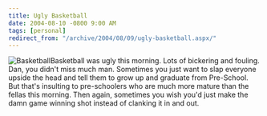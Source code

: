 ```yaml
---
title: Ugly Basketball
date: 2004-08-10 -0800 9:00 AM
tags: [personal]
redirect_from: "/archive/2004/08/09/ugly-basketball.aspx/"
---
```


![Basketball](/images/basketball.jpg)Basketball was ugly this morning.
Lots of bickering and fouling. Dan, you didn't miss much man. Sometimes
you just want to slap everyone upside the head and tell them to grow up
and graduate from Pre-School. But that's insulting to pre-schoolers who
are much more mature than the fellas this morning. Then again, sometimes
you wish you'd just make the damn game winning shot instead of clanking
it in and out.

